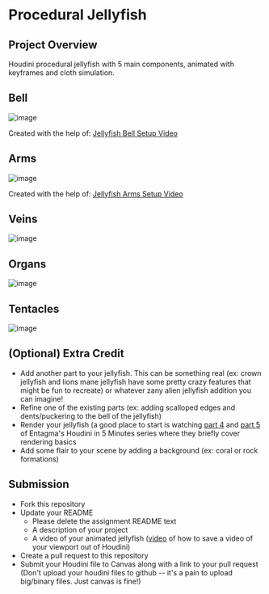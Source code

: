 # Procedural Jellyfish

## Project Overview

Houdini procedural jellyfish with 5 main components, animated with keyframes and cloth simulation.

## Bell

![image](https://github.com/wc41/hw02-jellyfish/assets/97757188/0fbac468-1200-4ad7-a607-04f4566b3a33)

Created with the help of: [Jellyfish Bell Setup Video](https://www.youtube.com/watch?v=J3X8BB0yNRE)

## Arms

![image](https://github.com/wc41/hw02-jellyfish/assets/97757188/aed02768-5f5c-4d56-858d-4e1963267890)

Created with the help of: [Jellyfish Arms Setup Video](https://www.youtube.com/watch?v=A_oNXqx8XH4)

## Veins

![image](https://github.com/wc41/hw02-jellyfish/assets/97757188/9eb378ed-96ce-48e3-8d20-86dfba8c09a1)


## Organs

![image](https://github.com/wc41/hw02-jellyfish/assets/97757188/d670719c-15ca-48db-80f0-2434e5bde11f)


## Tentacles

![image](https://github.com/wc41/hw02-jellyfish/assets/97757188/448ad411-fa34-416a-a6ba-5f982df60a54)


## (Optional) Extra Credit
- Add another part to your jellyfish. This can be something real (ex: crown jellyfish and lions mane jellyfish have some pretty crazy features that might be fun to recreate) or whatever zany alien jellyfish addition you can imagine!
- Refine one of the existing parts (ex: adding scalloped edges and dents/puckering to the bell of the jellyfish)
- Render your jellyfish (a good place to start is watching [part 4](https://www.youtube.com/watch?v=1Ph-7ZpN5oY) and [part 5](https://www.youtube.com/watch?v=mCQPDf-bupY) of Entagma's Houdini in 5 Minutes series where they briefly cover rendering basics
- Add some flair to your scene by adding a background (ex: coral or rock formations)
## Submission
- Fork this repository
- Update your README
    - Please delete the assignment README text
    - A description of your project
    - A video of your animated jellyfish ([video](https://www.youtube.com/watch?v=gXtDd1lPDmc) of how to save a video of your viewport out of Houdini)
- Create a pull request to this repository
- Submit your Houdini file to Canvas along with a link to your pull request
(Don't upload your houdini files to github -- it's a pain to upload big/binary files. Just canvas is fine!)
